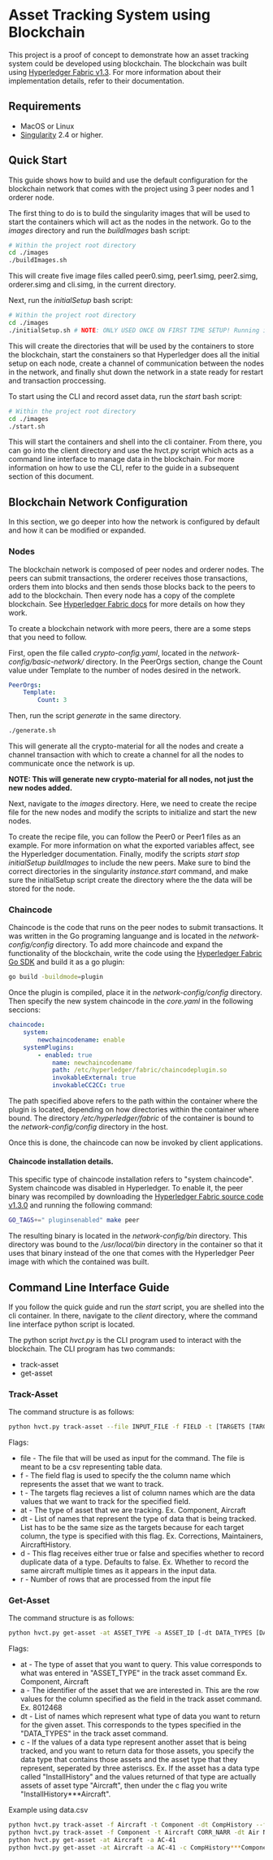 # Asset Tracking System using Blockchain

This project is a proof of concept to demonstrate how an asset tracking system could be developed using blockchain. The blockchain was built using [Hyperledger Fabric v1.3](https://hyperledger-fabric.readthedocs.io/en/release-1.3/). For more information about their implementation details, refer to their documentation. 

## Requirements

- MacOS or Linux
- [Singularity](https://singularity.lbl.gov/docs-installation) 2.4 or higher.

## Quick Start 

This guide shows how to build and use the default configuration for the blockchain network that comes with the project using 3 peer nodes and 1 orderer node. 

The first thing to do is to build the singularity images that will be used to start the containers which will act as the nodes in the network. Go to the *images* directory and run the *buildImages* bash script:

```bash
# Within the project root directory
cd ./images
./buildImages.sh
```

This will create five image files called peer0.simg, peer1.simg, peer2.simg, orderer.simg and cli.simg, in the current directory. 

Next, run the *initialSetup* bash script:

```bash
# Within the project root directory
cd ./images
./initialSetup.sh # NOTE: ONLY USED ONCE ON FIRST TIME SETUP! Running it again erases all blockchain data. Useful for development.
```
This will create the directories that will be used by the containers to store the blockchain, start the constainers so that Hyperledger does all the initial setup on each node, create a channel of communication between the nodes in the network, and finally shut down the network in a state ready for restart and transaction proccessing. 

To start using the CLI and record asset data, run the *start* bash script:

```bash
# Within the project root directory
cd ./images
./start.sh
```
This will start the containers and shell into the cli container. From there, you can go into the client directory and use the hvct.py script which acts as a command line interface to manage data in the blockchain. For more information on how to use the CLI, refer to the guide in a subsequent section of this document.

## Blockchain Network Configuration

In this section, we go deeper into how the network is configured by default and how it can be modified or expanded.

### Nodes

The blockchain network is composed of peer nodes and orderer nodes. The peers can submit transactions, the orderer receives those transactions, orders them into blocks and then sends those blocks back to the peers to add to the blockchain. Then every node has a copy of the complete blockchain. See [Hyperledger Fabric docs](https://hyperledger-fabric.readthedocs.io/en/release-1.3/) for more details on how they work. 

To create a blockchain network with more peers, there are a some steps that you need to follow.

First, open the file called *crypto-config.yaml*, located in the *network-config/basic-network/* directory. In the PeerOrgs section, change the Count value under Template to the number of nodes desired in the network. 

```yaml
PeerOrgs:
    Template:
        Count: 3
```

Then, run the script *generate* in the same directory.

```bash
./generate.sh
```
This will generate all the crypto-material for all the nodes and create a channel transaction with which to create a channel for all the nodes to communicate once the network is up.

**NOTE: This will generate new crypto-material for all nodes, not just the new nodes added.**

Next, navigate to the *images* directory. Here, we need to create the recipe file for the new nodes and modify the scripts to initialize and start the new nodes. 

To create the recipe file, you can follow the Peer0 or Peer1 files as an example. For more information on what the exported variables affect, see the Hyperledger documentation. Finally, modify the scripts *start stop initialSetup buildImages* to include the new peers. Make sure to bind the correct directories in the singularity *instance.start* command, and make sure the initialSetup script create the directory where the the data will be stored for the node.


### Chaincode

Chaincode is the code that runs on the peer nodes to submit transactions. It was written in the Go programing languange and is located in the *network-config/config* directory. To add more chaincode and expand the functionality of the blockchain, write the code using the [Hyperledger Fabric Go SDK](https://github.com/hyperledger/fabric-sdk-go) and build it as a go plugin:

```bash
go build -buildmode=plugin
```

Once the plugin is compiled, place it in the *network-config/config* directory. Then specify the new system chaincode in the *core.yaml* in the following seccions:

```yaml
chaincode:
    system:
        newchaincodename: enable
    systemPlugins:
        - enabled: true
            name: newchaincodename
            path: /etc/hyperledger/fabric/chaincodeplugin.so
            invokableExternal: true
            invokableCC2CC: true
```

The path specified above refers to the path within the container where the plugin is located, depending on how directories within the container where bound. The directory */etc/hyperledger/fabric* of the container is bound to the *network-config/config* directory in the host.

Once this is done, the chaincode can now be invoked by client applications.

#### Chaincode installation details.

This specific type of chaincode installation refers to "system chaincode". System chaincode was disabled in Hyperledger. To enable it, the peer binary was recompiled by downloading the [Hyperledger Fabric source code v1.3.0](https://github.com/hyperledger/fabric/tree/v1.3.0) and running the following command:

```bash
GO_TAGS+=" pluginsenabled" make peer
```

The resulting binary is located in the *network-config/bin* directory. This directory was bound to the */usr/local/bin* directory in the container so that it uses that binary instead of the one that comes with the Hyperledger Peer image with which the contained was built.

## Command Line Interface Guide

If you follow the quick guide and run the *start* script, you are shelled into the cli container. In there, navigate to the *client* directory, where the command line interface python script is located.

The python script *hvct.py* is the CLI program used to interact with the blockchain. The CLI program has two commands:

- track-asset
- get-asset

### Track-Asset

The command structure is as follows:

```bash
python hvct.py track-asset --file INPUT_FILE -f FIELD -t [TARGETS [TARGETS ...]] [-at ASSET_TYPE] [-dt DATA_TYPES [DATA_TYPES ...]] [-d {true,false}] [-r ROW_COUNT]
```

Flags:
- file - The file that will be used as input for the command. The file is meant to be a csv representing table data.
- f - The field flag is used to specify the the column name which represents the asset that we want to track.
- t - The targets flag recieves a list of column names which are the data values that we want to track for the specified field.
- at - The type of asset that we are tracking. Ex. Component, Aircraft
- dt - List of names that represent the type of data that is being tracked. List has to be the same size as the targets because for each target column, the type is specified with this flag. Ex. Corrections, Maintainers, AircraftHistory.
- d - This flag receives either true or false and specifies whether to record duplicate data of a type. Defaults to false. Ex. Whether to record the same aircraft multiple times as it appears in the input data.
- r - Number of rows that are processed from the input file

### Get-Asset

The command structure is as follows:

```bash
python hvct.py get-asset -at ASSET_TYPE -a ASSET_ID [-dt DATA_TYPES [DATA_TYPES ...]] [-c [DEPENDENCY [DEPENDENCY ...]]]
```

Flags:
- at - The type of asset that you want to query. This value corresponds to what was entered in "ASSET_TYPE" in the track asset command Ex. Component, Aircraft
- a - The identifier of the asset that we are interested in. This are the row values for the column specified as the field in the track asset command. Ex. 8012468
- dt - List of names which represent what type of data you want to return for the given asset. This corresponds to the types specified in the "DATA_TYPES" in the track asset command.
- c - If the values of a data type represent another asset that is being tracked, and you want to return data for those assets, you specify the data type that contains those assets and the asset type that they represent, seperated by three asteriscs. Ex. If the asset has a data type called "InstallHistory" and the values returned of that type are actually assets of asset type "Aircraft", then under the c flag you write "InstallHistory***Aircraft".

Example using data.csv

```bash
python hvct.py track-asset -f Aircraft -t Component -dt CompHistory --file data.csv
python hvct.py track-asset -f Component -t Aircraft CORR_NARR -dt Air Narrative --file data.csv
python hvct.py get-asset -at Aircraft -a AC-41
python hvct.py get-asset -at Aircraft -a AC-41 -c CompHistory***Component
```




